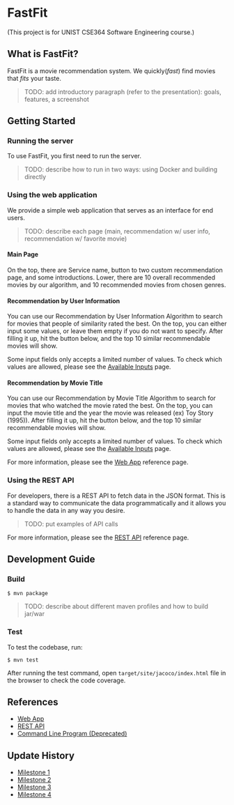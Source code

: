 # FastFit

(This project is for UNIST CSE364 Software Engineering course.)

## What is FastFit?

FastFit is a movie recommendation system. We quickly(*fast*) find movies that *fits* your taste.

> TODO: add introductory paragraph (refer to the presentation): goals, features, a screenshot

## Getting Started

### Running the server

To use FastFit, you first need to run the server.

> TODO: describe how to run in two ways: using Docker and building directly

### Using the web application

We provide a simple web application that serves as an interface for end users.

> TODO: describe each page (main, recommendation w/ user info, recommendation w/ favorite movie)

#### Main Page

On the top, there are Service name, button to two custom recommendation page, and some introductions.
Lower, there are 10 overall recommended movies by our algorithm, and 10 recommended movies from chosen genres.

#### Recommendation by User Information

You can use our Recommendation by User Information Algorithm to search for movies that people of similarity rated the best.
On the top, you can either input some values, or leave them empty if you do not want to specify.
After filling it up, hit the button below, and the top 10 similar recommendable movies will show.

Some input fields only accepts a limited number of values. To check which values are allowed, please see the [Available Inputs](/docs/available-inputs.md) page.

#### Recommendation by Movie Title

You can use our Recommendation by Movie Title Algorithm to search for movies that who watched the movie rated the best.
On the top, you can input the movie title and the year the movie was released (ex) Toy Story (1995)).
After filling it up, hit the button below, and the top 10 similar recommendable movies will show.

Some input fields only accepts a limited number of values. To check which values are allowed, please see the [Available Inputs](/docs/available-inputs.md) page.

For more information, please see the [Web App](/docs/web.md) reference page.

### Using the REST API

For developers, there is a REST API to fetch data in the JSON format. This is a standard way to communicate the data programmatically and it allows you to handle the data in any way you desire.

> TODO: put examples of API calls

For more information, please see the [REST API](/docs/api.md) reference page.

## Development Guide

### Build

```
$ mvn package
```

> TODO: describe about different maven profiles and how to build jar/war

### Test

To test the codebase, run:

```
$ mvn test
```

After running the test command, open `target/site/jacoco/index.html` file in the browser to check the code coverage.

## References

- [Web App](/docs/web.md)
- [REST API](/docs/api.md)
- [Command Line Program (Deprecated)](/docs/cli.md)

## Update History

- [Milestone 1](/docs/milestones/milestone1.md)
- [Milestone 2](/docs/milestones/milestone2.md)
- [Milestone 3](/docs/milestones/milestone3.md)
- [Milestone 4](/docs/milestones/milestone4.md)
